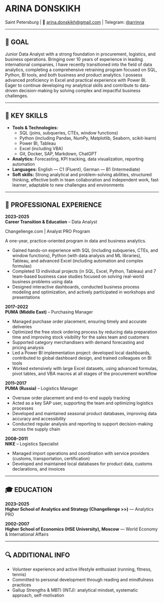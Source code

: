 # ARINA DONSKIKH 
Saint Petersburg   | 📧 arina.donskikh@gmail.com | Telegram: [@arrinna](https://t.me/arrinna)  

---

## 🎯 GOAL  
Junior Data Analyst with a strong foundation in procurement, logistics, and business operations. Bringing over 10 years of experience in leading international companies, I have recently transitioned into the field of data analytics, completing a comprehensive retraining program focused on SQL, Python, BI tools, and both business and product analytics. I possess advanced proficiency in Excel and practical experience with Power BI. Eager to continue developing my analytical skills and contribute to data-driven decision-making by solving complex and impactful business challenges.

---

## 🧰 KEY SKILLS  
- **Tools & Technologies:**
    - SQL (joins, subqueries, CTEs, window functions)
    - Python (including Pandas, NumPy, Matplotlib, Seaborn, scikit-learn)
    - Power BI, Tableau
    - Excel (including VBA)
    - Git, Docker, SAP, Markdown, ChatGPT
- **Analytics:** Forecasting, KPI tracking, data visualization, reporting automation  
- **Languages:** English — C1 (Fluent), German — B1 (Intermediate)  
- **Soft skills:** Strong analytical and problem-solving abilities, structured thinking, effective both in team collaboration and independent work, fast learner, adaptable to new challenges and environments

---

## 💼 PROFESSIONAL EXPERIENCE

**2023–2025**  
**Career Transition & Education** – Data Analyst

Changellenge.com | Analyst PRO Program

A one-year, practice-oriented program in data and business analytics.

- Gained hands-on experience with SQL (including subqueries, CTEs, and window functions), Python (with data analysis and ML libraries), Tableau, and advanced Excel (including automation and complex formulas)
- Completed 13 individual projects (in SQL, Excel, Python, Tableau) and 7 team-based business case studies focused on solving real-world business problems using data
- Designed interactive dashboards, conducted business process modeling and optimization, and actively participated in workshops and presentations

**2017–2022**  
**PUMA (Middle East)** – Purchasing Manager  
- Managed purchase order placement, ensuring timely and accurate deliveries
- Optimized the free stock ordering process by reducing data preparation time and improving stock visibility for the sales team and customers
- Supported category merchandisers with demand forecasting and pricing analysis
- Led a Power BI implementation project: developed local dashboards, contributed to global dashboard design, and trained colleagues on BI tools
- Worked extensively with large Excel datasets, using advanced formulas, pivot tables, and VBA macros at all stages of the procurement workflow

**2011–2017**  
**PUMA (Russia)** – Logistics Manager  
- Oversaw order placement and end-to-end supply tracking
- Acted as a key SAP user, supporting the team and optimizing logistics processes
- Developed and maintained seasonal product databases, improving data accuracy and accessibility
- Conducted regular analysis and reporting to support decision-making across the supply chain

**2008–2011**  
**NIKE** – Logistics Specialist  
- Managed import operations and coordination with service providers (customs, transportation, certification)
- Developed and maintained local databases for product data, customs declarations, and invoices

---

## 🎓 EDUCATION  
**2023–2025**  
**Higher School of Analytics and Strategy (Changellenge >>)** — Analytics PRO  

**2002–2007**  
**Higher School of Economics (HSE University), Moscow** — World Economy & International Affairs 

---

## 🔍 ADDITIONAL INFO  
- Volunteer experience and active lifestyle enthusiast (running, fitness, tennis)
- Committed to personal development through reading and mindfulness practices
- Gallup Strengths & MBTI (INTJ): analytical mindset, systematic approach, self-motivation
